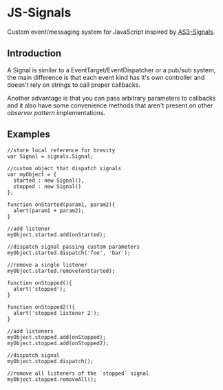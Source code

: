
# JS-Signals #

Custom event/messaging system for JavaScript inspired by [AS3-Signals](https://github.com/robertpenner/as3-signals).

## Introduction ##

A Signal is similar to a EventTarget/EventDispatcher or a pub/sub system, the main difference is that each event kind has it's own controller and doesn't rely on strings to call proper callbacks.

Another advantage is that you can pass arbitrary parameters to callbacks and it also have some convenience methods that aren't present on other *observer pattern* implementations.


## Examples ##

    //store local reference for brevity
    var Signal = signals.Signal;
  
    //custom object that dispatch signals
    var myObject = {
      started : new Signal(),
      stopped : new Signal()
    };
    
    function onStarted(param1, param2){
      alert(param1 + param2);
    }
    
    //add listener
    myObject.started.add(onStarted);
    
    //dispatch signal passing custom parameters
    myObject.started.dispatch('foo', 'bar');
    
    //remove a single listener
    myObject.started.remove(onStarted);
    
    function onStopped(){
      alert('stopped');
    }
    
    function onStopped2(){
      alert('stopped listener 2');
    }
    
    //add listeners
    myObject.stopped.add(onStopped);
    myObject.stopped.add(onStopped2);
    
    //dispatch signal
    myObject.stopped.dispatch();
    
    //remove all listeners of the `stopped` signal
    myObject.stopped.removeAll();
